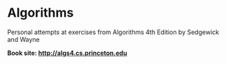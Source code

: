 # Algorithms
Personal attempts at exercises from Algorithms 4th Edition by Sedgewick and Wayne

<b>Book site<b>: http://algs4.cs.princeton.edu


